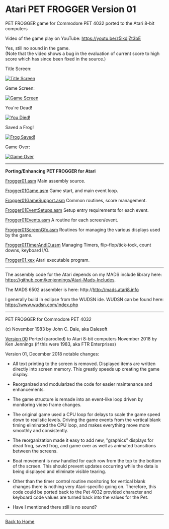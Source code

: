 # Atari PET FROGGER Version 01

 PET FROGGER game for Commodore PET 4032 ported to the Atari 8-bit computers

Video of the game play on YouTube: https://youtu.be/z5lkdjZt3bE    

Yes, still no sound in the game.  
(Note that the video shows a bug in the evaluation of current score to high score which has since been fixed in the source.)
  
Title Screen:

[![Title Screen](https://github.com/kenjennings/Atari-Pet-Frogger/raw/master/Frogger01/V01_Title.png "Title Screen")](#features1)

Game Screen:

[![Game Screen](https://github.com/kenjennings/Atari-Pet-Frogger/raw/master/Frogger01/V01_Game.png "Game Screen")](#features2)

You're Dead!

[![You Died!](https://github.com/kenjennings/Atari-Pet-Frogger/raw/master/Frogger01/V01_Dead.png "Dead Frog!")](#features3)

Saved a Frog!

[![Frog Saved!](https://github.com/kenjennings/Atari-Pet-Frogger/raw/master/Frogger01/V01_Saved.png "Saved a Frog!")](#features4)

Game Over:

[![Game Over](https://github.com/kenjennings/Atari-Pet-Frogger/raw/master/Frogger01/V01_GameOver.png "Game Over")](#features5)

---

**Porting/Enhancing PET FROGGER for Atari**

[Frogger01.asm](https://github.com/kenjennings/Atari-Pet-Frogger/blob/master/Frogger01/Frogger01.asm "Frogger01.asm") Main assembly source.

[Frogger01Game.asm](https://github.com/kenjennings/Atari-Pet-Frogger/blob/master/Frogger01/Frogger01Game.asm "Frogger01Game.asm") Game start, and main event loop.

[Frogger01GameSupport.asm](https://github.com/kenjennings/Atari-Pet-Frogger/blob/master/Frogger01/Frogger01GameSupport.asm "Frogger01GameSupport.asm") Common routines, score management.

[Frogger01EventSetups.asm](https://github.com/kenjennings/Atari-Pet-Frogger/blob/master/Frogger01/Frogger01EventSetups.asm "Frogger01EventSetups.asm") Setup entry requirements for each event. 

[Frogger01Events.asm](https://github.com/kenjennings/Atari-Pet-Frogger/blob/master/Frogger01/Frogger01Events.asm "Frogger01Events.asm") A routine for each screen/event. 

[Frogger01ScreenGfx.asm](https://github.com/kenjennings/Atari-Pet-Frogger/blob/master/Frogger01/Frogger01ScreenGfx.asm "Frogger01ScreenGfx.asm") Routines for managing the various displays used by the game. 

[Frogger01TimerAndIO.asm](https://github.com/kenjennings/Atari-Pet-Frogger/blob/master/Frogger01/Frogger01TimerAndIO.asm "Frogger01TimerAndIO.asm") Managing Timers, flip-flop/tick-tock, count downs, keyboard I/O.

[Frogger01.xex](https://github.com/kenjennings/Atari-Pet-Frogger/blob/master/Frogger01/Frogger01.xex "Frogger01.xex") Atari executable program.

---

The assembly code for the Atari depends on my MADS include library here: https://github.com/kenjennings/Atari-Mads-Includes.  

The MADS 6502 assembler is here: http://http://mads.atari8.info

I generally build in eclipse from the WUDSN ide.  WUDSN can be found here: https://www.wudsn.com/index.php

---

PET FROGGER for Commodore PET 4032

(c) November 1983 by John C. Dale, aka Dalesoft

[Version 00](https://github.com/kenjennings/Atari-Pet-Frogger/blob/master/Frogger00/README_V00.md "Version 00") Ported (parodied) to Atari 8-bit computers November 2018 by Ken Jennings (if this were 1983, aka FTR Enterprises)

Version 01, December 2018 notable changes:

- All text printing to the screen is removed.  Displayed items are written directly into screen memory.  This greatly speeds up creating the game display.

- Reorganized and modularized the code for easier maintenance and enhancements.
 
- The game structure is remade into an event-like loop driven by monitoring video frame changes.

- The original game used a CPU loop for delays to scale the game speed down to realistic levels.  Driving the game events from the vertical blank timing eliminated the CPU loop, and makes everything move more smoothly and consistently. 

- The reorganization made it easy to add new, "graphics" displays for dead frog, saved frog, and game over as well as animated transitions between the screens.  

- Boat movement is now handled for each row from the top to the bottom of the screen.  This should prevent updates occurring while the data is being displayed and eliminate visible tearing.

- Other than the timer control routine monitoring for vertical blank changes there is nothing very Atari-specific going on.  Therefore, this code could be ported back to the Pet 4032 provided character and keyboard code values are turned back into the values for the Pet.

- Have I mentioned there still is no sound?

---

[Back to Home](https://github.com/kenjennings/Atari-Pet-Frogger/blob/master/README.md "Home") 
